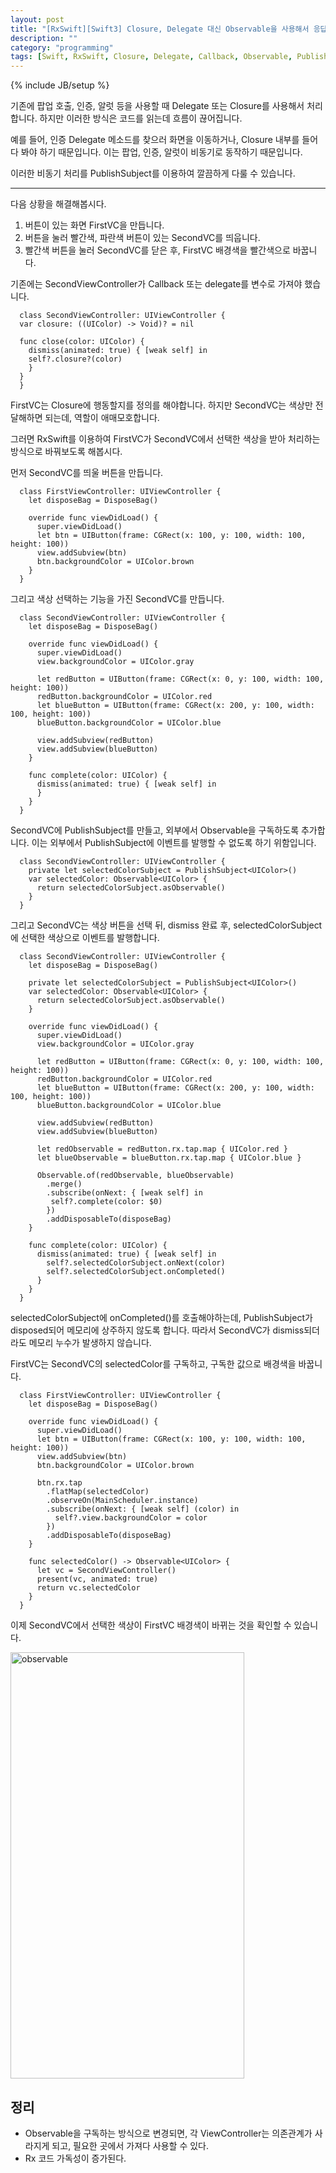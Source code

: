 ```yaml
---
layout: post
title: "[RxSwift][Swift3] Closure, Delegate 대신 Observable을 사용해서 응답값을 쉽게 처리하기"
description: ""
category: "programming"
tags: [Swift, RxSwift, Closure, Delegate, Callback, Observable, PublishSubject]
---
```

{% include JB/setup %}

기존에 팝업 호출, 인증, 알럿 등을 사용할 때 Delegate 또는 Closure를 사용해서 처리합니다. 하지만 이러한 방식은 코드를 읽는데 흐름이 끊어집니다. 

예를 들어, 인증 Delegate 메소드를 찾으러 화면을 이동하거나, Closure 내부를 들어다 봐야 하기 때문입니다. 이는 팝업, 인증, 알럿이 비동기로 동작하기 때문입니다.

이러한 비동기 처리를 PublishSubject를 이용하여 깔끔하게 다룰 수 있습니다.

---

다음 상황을 해결해봅시다.

1. 버튼이 있는 화면 FirstVC을 만듭니다.
2. 버튼을 눌러 빨간색, 파란색 버튼이 있는 SecondVC를 띄웁니다.
3. 빨간색 버튼을 눌러 SecondVC를 닫은 후, FirstVC 배경색을 빨간색으로 바꿉니다.

기존에는 SecondViewController가 Callback 또는 delegate를 변수로 가져야 했습니다.

```
  class SecondViewController: UIViewController {
  var closure: ((UIColor) -> Void)? = nil

  func close(color: UIColor) {
    dismiss(animated: true) { [weak self] in
    self?.closure?(color)
    }
  }
  }
```

FirstVC는 Closure에 행동할지를 정의를 해야합니다. 하지만 SecondVC는 색상만 전달해하면 되는데, 역할이 애매모호합니다.

그러면 RxSwift를 이용하여 FirstVC가 SecondVC에서 선택한 색상을 받아 처리하는 방식으로 바꿔보도록 해봅시다.

먼저 SecondVC를 띄울 버튼을 만듭니다.

```
  class FirstViewController: UIViewController {
    let disposeBag = DisposeBag()

    override func viewDidLoad() {
      super.viewDidLoad()
      let btn = UIButton(frame: CGRect(x: 100, y: 100, width: 100, height: 100))
      view.addSubview(btn)
      btn.backgroundColor = UIColor.brown
    }
  }
```


그리고 색상 선택하는 기능을 가진 SecondVC를 만듭니다.

```
  class SecondViewController: UIViewController {
    let disposeBag = DisposeBag()

    override func viewDidLoad() {
      super.viewDidLoad()
      view.backgroundColor = UIColor.gray
      
      let redButton = UIButton(frame: CGRect(x: 0, y: 100, width: 100, height: 100))
      redButton.backgroundColor = UIColor.red
      let blueButton = UIButton(frame: CGRect(x: 200, y: 100, width: 100, height: 100))
      blueButton.backgroundColor = UIColor.blue
      
      view.addSubview(redButton)
      view.addSubview(blueButton)
    }

    func complete(color: UIColor) {
      dismiss(animated: true) { [weak self] in
      }
    }
  }
```

SecondVC에 PublishSubject를 만들고, 외부에서 Observable을 구독하도록 추가합니다. 이는 외부에서 PublishSubject에 이벤트를 발행할 수 없도록 하기 위함입니다.

```
  class SecondViewController: UIViewController {
    private let selectedColorSubject = PublishSubject<UIColor>()
    var selectedColor: Observable<UIColor> {
      return selectedColorSubject.asObservable()
    }
  }
```

그리고 SecondVC는 색상 버튼을 선택 뒤, dismiss 완료 후, selectedColorSubject에 선택한 색상으로 이벤트를 발행합니다.

```
  class SecondViewController: UIViewController {
    let disposeBag = DisposeBag()
    
    private let selectedColorSubject = PublishSubject<UIColor>()
    var selectedColor: Observable<UIColor> {
      return selectedColorSubject.asObservable()
    }
    
    override func viewDidLoad() {
      super.viewDidLoad()
      view.backgroundColor = UIColor.gray
    
      let redButton = UIButton(frame: CGRect(x: 0, y: 100, width: 100, height: 100))
      redButton.backgroundColor = UIColor.red
      let blueButton = UIButton(frame: CGRect(x: 200, y: 100, width: 100, height: 100))
      blueButton.backgroundColor = UIColor.blue
    
      view.addSubview(redButton)
      view.addSubview(blueButton)
    
      let redObservable = redButton.rx.tap.map { UIColor.red }
      let blueObservable = blueButton.rx.tap.map { UIColor.blue }
    
      Observable.of(redObservable, blueObservable)
        .merge()
        .subscribe(onNext: { [weak self] in 
         self?.complete(color: $0) 
        })
        .addDisposableTo(disposeBag)
    }

    func complete(color: UIColor) {
      dismiss(animated: true) { [weak self] in
        self?.selectedColorSubject.onNext(color)
        self?.selectedColorSubject.onCompleted()
      }
    }
  }
```

selectedColorSubject에 onCompleted()를 호출해야하는데, PublishSubject가 disposed되어 메모리에 상주하지 않도록 합니다. 따라서 SecondVC가 dismiss되더라도 메모리 누수가 발생하지 않습니다.

FirstVC는 SecondVC의 selectedColor를 구독하고, 구독한 값으로 배경색을 바꿉니다.

```
  class FirstViewController: UIViewController {
    let disposeBag = DisposeBag()

    override func viewDidLoad() {
      super.viewDidLoad()
      let btn = UIButton(frame: CGRect(x: 100, y: 100, width: 100, height: 100))
      view.addSubview(btn)
      btn.backgroundColor = UIColor.brown

      btn.rx.tap
        .flatMap(selectedColor)
        .observeOn(MainScheduler.instance)
        .subscribe(onNext: { [weak self] (color) in
          self?.view.backgroundColor = color
        })
        .addDisposableTo(disposeBag)
    }

    func selectedColor() -> Observable<UIColor> {
      let vc = SecondViewController()
      present(vc, animated: true)
      return vc.selectedColor
    }
  }
```

이제 SecondVC에서 선택한 색상이 FirstVC 배경색이 바뀌는 것을 확인할 수 있습니다.

<a data-flickr-embed="true"  href="https://www.flickr.com/photos/134677242@N06/33550828290/in/datetaken/" title="observable"><img src="https://c1.staticflickr.com/3/2906/33550828290_5dbc83dd68_o.jpg" width="374" height="682" alt="observable"></a><script async src="//embedr.flickr.com/assets/client-code.js" charset="utf-8"></script>

## 정리

* Observable을 구독하는 방식으로 변경되면, 각 ViewController는 의존관계가 사라지게 되고, 필요한 곳에서 가져다 사용할 수 있다.
* Rx 코드 가독성이 증가된다.
